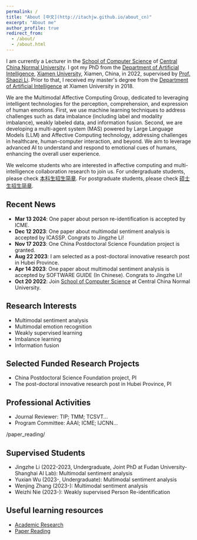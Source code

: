 ```yaml
---
permalink: /
title: "About [中文](http://itachjw.github.io/about_cn)"
excerpt: "About me"
author_profile: true
redirect_from: 
  - /about/
  - /about.html
---
```


I am currently a Lecturer in the [School of Computer Science](http://cs.ccnu.edu.cn/) of [Central China Normal University](https://english.ccnu.edu.cn/). I got my PhD from the [Department of Artificial Intelligence](https://cogsci.xmu.edu.cn/), [Xiamen University](https://www.xmu.edu.cn/), Xiamen, China, in 2022, supervised by [Prof. Shaozi Li](https://imt.xmu.edu.cn/). Prior to that, I received my master's degree from the [Department of Artificial Intelligence](https://cogsci.xmu.edu.cn/) at Xiamen University in 2018.

We are the Multimodal Affective Computing Group, dedicated to leveraging intelligent technologies for the perception, comprehension, and expression of human emotions. First, we use machine learning techniques to address challenges such as data imbalance (including label and modality imbalance), weakly labeled data, and information fusion. Second, we are developing a multi-agent system (MAS) powered by Large Language Models (LLM) and Affective Computing technology, addressing challenges in healthcare, human-computer interaction, and beyond. We aim to leverage advanced AI to understand and respond to emotional cues of humans, enhancing the overall user experience.

We welcome students who are interested in affective computing and multi-intelligence collaboration research to join us. For undergraduate students, please check [本科生招生简章](http://itachjw.github.io/undergraduate). For postgraduate students, please check [硕士生招生简章](http://itachjw.github.io/postgraduate).

## Recent News
* **Mar 13 2024**: One paper about person re-identification is accepted by ICME.
* **Dec 12 2023**: One paper about multimodal sentiment analysis is accepted by ICASSP. Congrats to Jingzhe Li!
* **Nov 17 2023**: One China Postdoctoral Science Foundation project is granted.
* **Aug 22 2023**: I am selected as a post-doctoral innovative research post in Hubei Province.
* **Apr 14 2023**: One paper about multimodal sentiment analysis is accepted by SOFTWARE GUIDE (In Chinese). Congrats to Jingzhe Li!
* **Oct 20 2022**: Join [School of Computer Science](https://cs.ccnu.edu.cn/) at Central China Normal University.

## Research Interests
* Multimodal sentiment analysis
* Multimodal emotion recognition
* Weakly supervised learning
* Imbalance learning
* Information fusion

## Selected Funded Research Projects
* China Postdoctoral Science Foundation project, PI
* The post-doctoral innovative research post in Hubei Province, PI

## Professional Activities
* Journal Reviewer: TIP; TMM; TCSVT...
* Program Committee: AAAI; ICME; IJCNN...

/paper_reading/

## Supervised Students
* Jingzhe Li (2022-2023, Undergraduate, Joint PhD at Fudan University-Shanghai AI Lab): Multimodal sentiment analysis
* Yuxian Wu (2023-, Undergraduate): Multimodal sentiment analysis
* Wenjing Zhang (2023-): Multimodal sentiment analysis
* Weizhi Nie (2023-): Weakly supervised Person Re-identification

## Useful learning resources
* [Academic Research](http://itachjw.github.io/research_start)
* [Paper Reading](http://itachjw.github.io/paper_reading)
